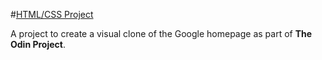 #[HTML/CSS Project](http://www.theodinproject.com/web-development-101/html-css)

A project to create a visual clone of the Google homepage as part of **The Odin Project**.


